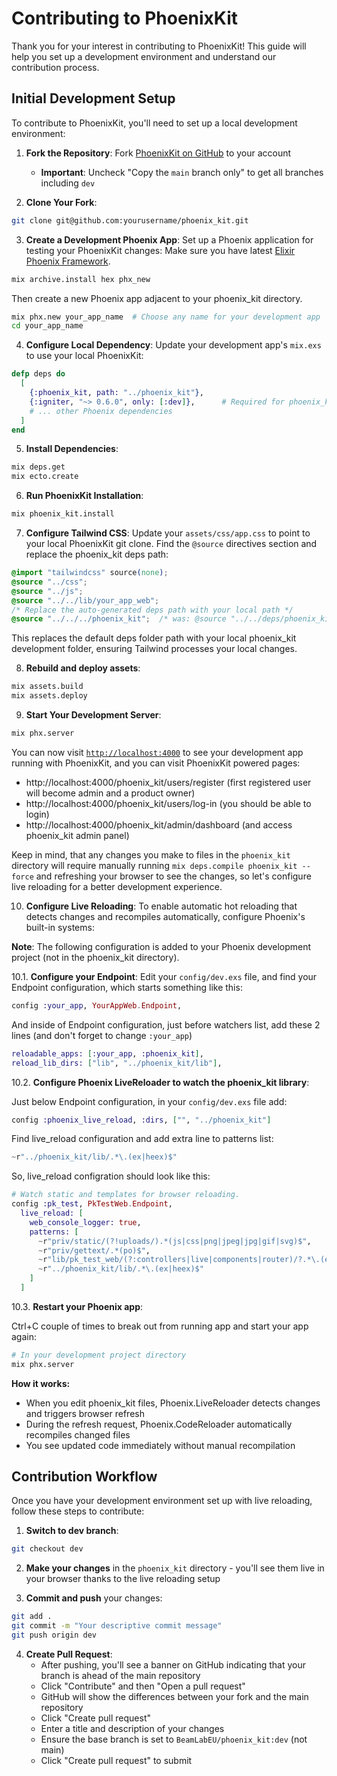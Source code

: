 # Contributing to PhoenixKit

Thank you for your interest in contributing to PhoenixKit! This guide will help you set up a development environment and understand our contribution process.

## Initial Development Setup

To contribute to PhoenixKit, you'll need to set up a local development environment:

1. **Fork the Repository**: Fork [PhoenixKit on GitHub](https://github.com/BeamLabEU/phoenix_kit/fork) to your account
   - **Important**: Uncheck "Copy the `main` branch only" to get all branches including `dev`

2. **Clone Your Fork**:
```bash
git clone git@github.com:yourusername/phoenix_kit.git
```

3. **Create a Development Phoenix App**: Set up a Phoenix application for testing your PhoenixKit changes:
Make sure you have latest [Elixir Phoenix Framework](https://hexdocs.pm/phoenix/installation.html).
```bash
mix archive.install hex phx_new
```
Then create a new Phoenix app adjacent to your phoenix_kit directory.
```bash
mix phx.new your_app_name  # Choose any name for your development app
cd your_app_name
```

4. **Configure Local Dependency**: Update your development app's `mix.exs` to use your local PhoenixKit:
```elixir
defp deps do
  [
    {:phoenix_kit, path: "../phoenix_kit"},
    {:igniter, "~> 0.6.0", only: [:dev]},      # Required for phoenix_kit.install task
    # ... other Phoenix dependencies
  ]
end
```

5. **Install Dependencies**:
```bash
mix deps.get
mix ecto.create
```

6. **Run PhoenixKit Installation**:
```bash
mix phoenix_kit.install
```

7. **Configure Tailwind CSS**: Update your `assets/css/app.css` to point to your local PhoenixKit git clone. Find the `@source` directives section and replace the phoenix_kit deps path:
```css
@import "tailwindcss" source(none);
@source "../css";
@source "../js";
@source "../../lib/your_app_web";
/* Replace the auto-generated deps path with your local path */
@source "../../../phoenix_kit";  /* was: @source "../../deps/phoenix_kit"; */
```

This replaces the default deps folder path with your local phoenix_kit development folder, ensuring Tailwind processes your local changes.

8. **Rebuild and deploy assets**:
```bash
mix assets.build
mix assets.deploy
```

9. **Start Your Development Server**:
```bash
mix phx.server
```

You can now visit [`http://localhost:4000`](http://localhost:4000) to see your development app running with PhoenixKit, and you can visit PhoenixKit powered pages:
- http://localhost:4000/phoenix_kit/users/register (first registered user will become admin and a product owner)
- http://localhost:4000/phoenix_kit/users/log-in (you should be able to login)
- http://localhost:4000/phoenix_kit/admin/dashboard (and access phoenix_kit admin panel)

Keep in mind, that any changes you make to files in the `phoenix_kit` directory will require manually running `mix deps.compile phoenix_kit --force` and refreshing your browser to see the changes, so let's configure live reloading for a better development experience.

10. **Configure Live Reloading**:
To enable automatic hot reloading that detects changes and recompiles automatically, configure Phoenix's built-in systems:

**Note**: The following configuration is added to your Phoenix development project (not in the phoenix_kit directory).

10.1. **Configure your Endpoint**:
Edit your `config/dev.exs` file, and find your Endpoint configuration, which starts something like this:
```elixir
config :your_app, YourAppWeb.Endpoint,
```

And inside of Endpoint configuration, just before watchers list, add these 2 lines (and don't forget to change `:your_app`)
```elixir
reloadable_apps: [:your_app, :phoenix_kit],
reload_lib_dirs: ["lib", "../phoenix_kit/lib"],
```

10.2. **Configure Phoenix LiveReloader to watch the phoenix_kit library**:

Just below Endpoint configuration, in your `config/dev.exs` file add:

```elixir
config :phoenix_live_reload, :dirs, ["", "../phoenix_kit"]
```

Find live_reload configuration and add extra line to patterns list:

```elixir
~r"../phoenix_kit/lib/.*\.(ex|heex)$"
```

So, live_reload configration should look like this:

```elixir
# Watch static and templates for browser reloading.
config :pk_test, PkTestWeb.Endpoint,
  live_reload: [
    web_console_logger: true,
    patterns: [
      ~r"priv/static/(?!uploads/).*(js|css|png|jpeg|jpg|gif|svg)$",
      ~r"priv/gettext/.*(po)$",
      ~r"lib/pk_test_web/(?:controllers|live|components|router)/?.*\.(ex|heex)$",
      ~r"../phoenix_kit/lib/.*\.(ex|heex)$"
    ]
  ]
```

10.3. **Restart your Phoenix app**:

Ctrl+C couple of times to break out from running app and start your app again:

```bash
# In your development project directory
mix phx.server
```

**How it works:**
- When you edit phoenix_kit files, Phoenix.LiveReloader detects changes and triggers browser refresh
- During the refresh request, Phoenix.CodeReloader automatically recompiles changed files
- You see updated code immediately without manual recompilation

## Contribution Workflow

Once you have your development environment set up with live reloading, follow these steps to contribute:

1. **Switch to dev branch**:
```bash
git checkout dev
```

2. **Make your changes** in the `phoenix_kit` directory - you'll see them live in your browser thanks to the live reloading setup

3. **Commit and push** your changes:
```bash
git add .
git commit -m "Your descriptive commit message"
git push origin dev
```

4. **Create Pull Request**:
   - After pushing, you'll see a banner on GitHub indicating that your branch is ahead of the main repository
   - Click "Contribute" and then "Open a pull request"
   - GitHub will show the differences between your fork and the main repository
   - Click "Create pull request"
   - Enter a title and description of your changes
   - Ensure the base branch is set to `BeamLabEU/phoenix_kit:dev` (not main)
   - Click "Create pull request" to submit
